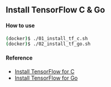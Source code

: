 ## Install TensorFlow C & Go

#### How to use
```bash
(docker)$ ./01_install_tf_c.sh
(docker)$ ./02_install_tf_go.sh
```

#### Reference
- [Install TensorFlow for C](https://www.tensorflow.org/install/lang_c)
- [Install TensorFlow for Go](https://www.tensorflow.org/install/lang_go)
